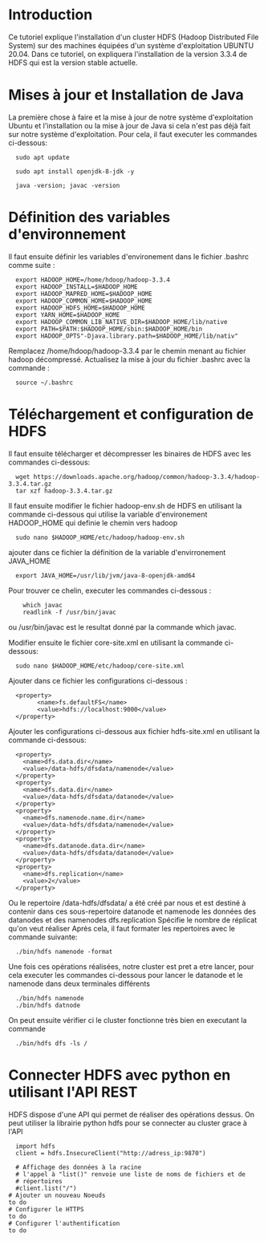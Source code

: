 # Introduction
Ce tutoriel explique l'installation d'un cluster HDFS (Hadoop Distributed File System) sur des machines équipées d'un système d'exploitation UBUNTU 20.04. Dans ce tutoriel, on expliquera l'installation de la version 3.3.4 de HDFS qui est la version stable actuelle.

# Mises à jour et Installation de Java
La première chose à faire et la mise à jour de notre système d'exploitation Ubuntu et l'installation ou la mise à jour de Java si cela n'est pas déjà fait sur notre système d'exploitation. Pour cela, il faut executer les commandes ci-dessous:
```
  sudo apt update 
```
```
  sudo apt install openjdk-8-jdk -y
```
```
  java -version; javac -version
```

# Définition des variables d'environnement
Il faut ensuite définir les variables d'environement dans le fichier .bashrc comme suite :
```
  export HADOOP_HOME=/home/hdoop/hadoop-3.3.4
  export HADOOP_INSTALL=$HADOOP_HOME
  export HADOOP_MAPRED_HOME=$HADOOP_HOME
  export HADOOP_COMMON_HOME=$HADOOP_HOME
  export HADOOP_HDFS_HOME=$HADOOP_HOME
  export YARN_HOME=$HADOOP_HOME
  export HADOOP_COMMON_LIB_NATIVE_DIR=$HADOOP_HOME/lib/native
  export PATH=$PATH:$HADOOP_HOME/sbin:$HADOOP_HOME/bin
  export HADOOP_OPTS"-Djava.library.path=$HADOOP_HOME/lib/nativ"
```
Remplacez /home/hdoop/hadoop-3.3.4 par le chemin menant au fichier hadoop décompressé.
Actualisez la mise à jour du fichier .bashrc avec la commande :
```
  source ~/.bashrc
```

# Téléchargement et configuration de HDFS
Il faut ensuite télécharger et décompresser les binaires de HDFS avec les commandes ci-dessous:
```
  wget https://downloads.apache.org/hadoop/common/hadoop-3.3.4/hadoop-3.3.4.tar.gz
  tar xzf hadoop-3.3.4.tar.gz
 ```
Il faut ensuite modifier le fichier hadoop-env.sh de HDFS en utilisant la commande ci-dessous qui utilise la variable d'environement HADOOP_HOME qui definie le chemin vers hadoop 
```
  sudo nano $HADOOP_HOME/etc/hadoop/hadoop-env.sh
```
ajouter dans ce fichier la définition de la variable d'envirronement JAVA_HOME
```
  export JAVA_HOME=/usr/lib/jvm/java-8-openjdk-amd64
```
Pour trouver ce chelin, executer les commandes ci-dessous :
```
    which javac
    readlink -f /usr/bin/javac
```
ou /usr/bin/javac est le resultat donné par la commande which javac.

Modifier ensuite le fichier core-site.xml en utilisant la commande ci-dessous:
```
  sudo nano $HADOOP_HOME/etc/hadoop/core-site.xml
```
Ajouter dans ce fichier les configurations ci-dessous : 

```
  <property>
        <name>fs.defaultFS</name>
        <value>hdfs://localhost:9000</value>
  </property>

```
Ajouter les configurations ci-dessous aux fichier hdfs-site.xml en utilisant la commande ci-dessous:
```
  <property>
    <name>dfs.data.dir</name>
    <value>/data-hdfs/dfsdata/namenode</value>
  </property>
  <property>
    <name>dfs.data.dir</name>
    <value>/data-hdfs/dfsdata/datanode</value>
  </property>
  <property>
    <name>dfs.namenode.name.dir</name>
    <value>/data-hdfs/dfsdata/namenode</value>
  </property>
  <property>
    <name>dfs.datanode.data.dir</name>
    <value>/data-hdfs/dfsdata/datanode</value>
  </property>
  <property>
    <name>dfs.replication</name>
    <value>2</value>
  </property>
```
Ou le repertoire /data-hdfs/dfsdata/ a été créé par nous et est destiné à contenir dans ces sous-repertoire datanode et namenode les données des datanodes et des namenodes
dfs.replication Spécifie le nombre de réplicat qu'on veut réaliser
Après cela, il faut formater les repertoires avec le commande suivante:
```
  ./bin/hdfs namenode -format
```
Une fois ces opérations réalisées, notre cluster est pret a etre lancer, pour cela executer les commandes ci-dessous pour lancer le datanode et le namenode dans deux terminales différents
```
  ./bin/hdfs namenode
  ./bin/hdfs datnode
```
On peut ensuite vérifier ci le cluster fonctionne très bien en executant la commande 
```
  ./bin/hdfs dfs -ls /
```
# Connecter HDFS avec python en utilisant l'API REST
HDFS dispose d'une API qui permet de réaliser des opérations dessus. On peut utiliser la librairie python hdfs pour se connecter au cluster grace à l'API
```
  import hdfs
  client = hdfs.InsecureClient("http://adress_ip:9870")

  # Affichage des données à la racine
  # l'appel à "list()" renvoie une liste de noms de fichiers et de
  # répertoires
  #client.list("/")
# Ajouter un nouveau Noeuds
to do
# Configurer le HTTPS
to do
# Configurer l'authentification
to do



